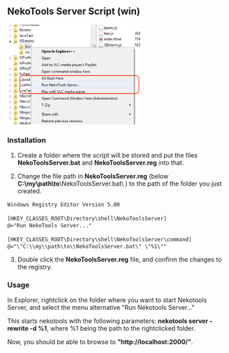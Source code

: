 ## NekoTools Server Script (win)

![NekoToolsServerScript](/NekoToolsServer.png?raw=true "NekoToolsServerScript")


### Installation

1. Create a folder where the script will be stored and put the files **NekoToolsServer.bat** and **NekoToolsServer.reg** into that.

2. Change the file path in **NekoToolsServer.reg** (below **C:\\my\\path\to**\\NekoToolsServer.bat\ ) to the path of the folder you just created.

```
Windows Registry Editor Version 5.00

[HKEY_CLASSES_ROOT\Directory\shell\NekoToolsServer]
@="Run NekoTools Server..."

[HKEY_CLASSES_ROOT\Directory\shell\NekoToolsServer\command]
@="\"C:\\my\\path\to\\NekoToolsServer.bat\" \"%1\""
```

3. Double click the **NekoToolsServer.reg** file, and confirm the changes to the registry.

### Usage

In Explorer, rightclick on the folder where you want to start Nekotools Server, and select the menu alternative "Run Nekotools Server..."

This starts nekotools with the following parameters: **nekotools server -rewrite -d %1**, where %1 being the path to the rightclicked folder.

Now, you should be able to browse to **"http://localhost:2000/"**.